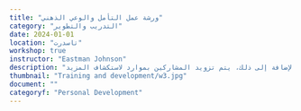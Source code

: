 ```yaml
---
title: "ورشة عمل التأمل والوعي الذهني"
category: "التدريب والتطوير"
date: 2024-01-01
location: "تاسدرت"
workshop: true
instructor: "Eastman Johnson"
description: "ممارسة التأمل تسمح لنا بملاحظة أفكارنا وهي تأتي وتذهب دون حكم. من خلال الممارسة المستمرة، يمكن للفرد الحصول على فهم أفضل للذات ونظرة أكثر صحة للعقل. تعلم هذه الورشة المشاركين أنواعًا مختلفة من التأمل وتتيح لهم ممارسة تأمل موجّه لمدة 10 دقائق في النهاية. بالإضافة إلى ذلك، يتم تزويد المشاركين بموارد لاستكشاف المزيد."
thumbnail: "Training and development/w3.jpg"
document: ""
categoryf: "Personal Development"
---
```

